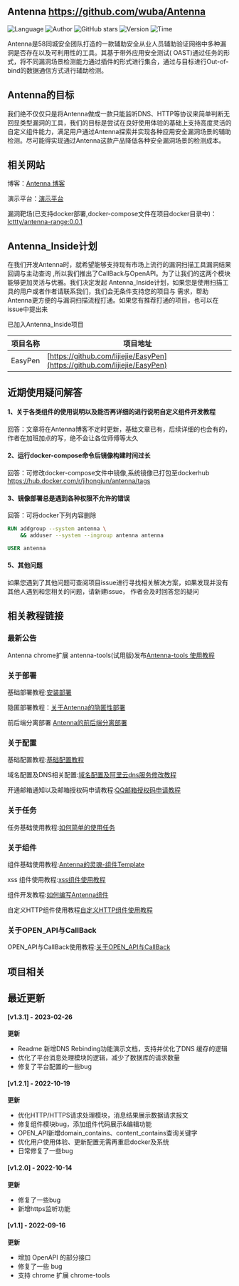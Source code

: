 ## Antenna <https://github.com/wuba/Antenna>
<!--auto_detail_badge_begin_0b490ffb61b26b45de3ea5d7dd8a582e-->
![Language](https://img.shields.io/badge/Language-Python-blue)
![Author](https://img.shields.io/badge/Author-wuba-orange)
![GitHub stars](https://img.shields.io/github/stars/wuba/Antenna.svg?style=flat&logo=github)
![Version](https://img.shields.io/badge/Version-V1.3.1-red)
![Time](https://img.shields.io/badge/Join-20220914-green)
<!--auto_detail_badge_end_fef74f2d7ea73fcc43ff78e05b1e7451-->

Antenna是58同城安全团队打造的一款辅助安全从业人员辅助验证网络中多种漏洞是否存在以及可利用性的工具。其基于带外应用安全测试(
OAST)通过任务的形式，将不同漏洞场景检测能力通过插件的形式进行集合，通过与目标进行Out-of-bind的数据通信方式进行辅助检测。

## Antenna的目标

我们绝不仅仅只是将Antenna做成一款只能监听DNS、HTTP等协议来简单判断无回显类型漏洞的工具，我们的目标是尝试在良好使用体验的基础上支持高度灵活的自定义组件能力，满足用户通过Antenna探索并实现各种应用安全漏洞场景的辅助检测。尽可能得实现通过Antenna这款产品降低各种安全漏洞场景的检测成本。

## 相关网站

博客：[Antenna 博客](http://blog.antenna.cool/docs/intro)

演示平台：[演示平台](http://jiemuzu.cn)

漏洞靶场(已支持docker部署,docker-compose文件在项目docker目录中)：[lcttty/antenna-range:0.0.1](https://github.com/wuba/Antenna/blob/main/docker/docker-compose-range.yaml)

## Antenna_Inside计划

在我们开发Antenna时，就希望能够支持现有市场上流行的漏洞扫描工具漏洞结果回调与主动查询
,所以我们推出了CallBack与OpenAPI。为了让我们的这两个模块能够更加灵活与优雅。我们决定发起
Antenna_Inside计划，如果您是使用扫描工具的用户或者作者请联系我们，我们会无条件支持您的项目与
需求，帮助Antenna更方便的与漏洞扫描流程打通。如果您有推荐打通的项目，也可以在issue中提出来

已加入Antenna_Inside项目

| 项目名称       | 项目地址                                                                       |
|------------|----------------------------------------------------------------------------|
| EasyPen    | [https://github.com/lijiejie/EasyPen](https://github.com/lijiejie/EasyPen) |


## 近期使用疑问解答


#### 1、关于各类组件的使用说明以及能否再详细的进行说明自定义组件开发教程

回答：文章将在Antenna博客不定时更新，基础文章已有，后续详细的也会有的，作者在加班加点的写，绝不会让各位师傅等太久

#### 2、运行docker-compose命令后镜像构建时间过长

回答：可修改docker-compose文件中镜像,系统镜像已打包至dockerhub https://hub.docker.com/r/jihongjun/antenna/tags

#### 3、镜像部署总是遇到各种权限不允许的错误

回答：可将docker下列内容删除

```dockerfile
RUN addgroup --system antenna \
    && adduser --system --ingroup antenna antenna

USER antenna
```

#### 5、其他问题

如果您遇到了其他问题可查阅项目issue进行寻找相关解决方案，如果发现并没有其他人遇到和您相关的问题，请新建issue，
作者会及时回答您的疑问


## 相关教程链接
### 最新公告

Antenna chrome扩展 antenna-tools(试用版)发布[Antenna-tools 使用教程](http://blog.antenna.cool/blog/antenna_plugin)


### 关于部署
基础部署教程:[安装部署](http://blog.antenna.cool/docs/intro)

隐匿部署教程：[关于Antenna的隐匿性部署](http://blog.antenna.cool/blog/%20%20Secrecy)

前后端分离部署 [Antenna的前后端分离部署](http://blog.antenna.cool/blog/client_server)

### 关于配置

基础配置教程:[基础配置教程](http://blog.antenna.cool/docs/%E5%85%B3%E4%BA%8E%E9%85%8D%E7%BD%AE/config)

域名配置及DNS相关配置:[域名配置及阿里云dns服务修改教程](http://blog.antenna.cool/docs/%E5%85%B3%E4%BA%8E%E9%85%8D%E7%BD%AE/DNS)

开通邮箱通知以及邮箱授权码申请教程:[QQ邮箱授权码申请教程](https://service.mail.qq.com/cgi-bin/help?subtype=1&id=28&no=1001256)

### 关于任务

任务基础使用教程:[如何简单的使用任务](http://blog.antenna.cool/docs/%E5%85%B3%E4%BA%8E%E4%BB%BB%E5%8A%A1/task)

### 关于组件

组件基础使用教程:[Antenna的灵魂-组件Template](http://blog.antenna.cool/docs/%E5%85%B3%E4%BA%8E%E7%BB%84%E4%BB%B6/template)

xss 组件使用教程:[xss组件使用教程](http://blog.antenna.cool/docs/%E5%85%B3%E4%BA%8E%E7%BB%84%E4%BB%B6/xss)

组件开发教程:[如何编写Antenna组件](http://blog.antenna.cool/docs/%E5%85%B3%E4%BA%8E%E7%BB%84%E4%BB%B6/template_demo)

自定义HTTP组件使用教程[自定义HTTP组件使用教程](http://blog.antenna.cool/docs/%E5%85%B3%E4%BA%8E%E7%BB%84%E4%BB%B6/custom_http)
### 关于OPEN_API与CallBack

OPEN_API与CallBack使用教程:[关于OPEN_API与CallBack](http://blog.antenna.cool/docs/api_back)

<!--auto_detail_active_begin_e1c6fb434b6f0baf6912c7a1934f772b-->
## 项目相关


## 最近更新

#### [v1.3.1] - 2023-02-26

**更新**  
- Readme 新增DNS Rebinding功能演示文档，支持并优化了DNS 缓存的逻辑  
- 优化了平台消息处理模块的逻辑，减少了数据库的请求数量  
- 修复了平台配置的一些bug

#### [v1.2.1] - 2022-10-19

**更新**  
- 优化HTTP/HTTPS请求处理模块，消息结果展示数据请求报文  
- 修复组件模块bug，添加组件代码展示&编辑功能  
- OPEN_API新增domain_contains、content_contains查询关键字  
- 优化用户使用体验、更新配置无需再重启docker及系统  
- 日常修复了一些bug

#### [v1.2.0] - 2022-10-14

**更新**  
- 修复了一些bug  
- 新增https监听功能

#### [v1.1] - 2022-09-16

**更新**  
- 增加 OpenAPI 的部分接口  
- 修复了一些 bug  
- 支持 chrome 扩展 chrome-tools

<!--auto_detail_active_end_f9cf7911015e9913b7e691a7a5878527-->
